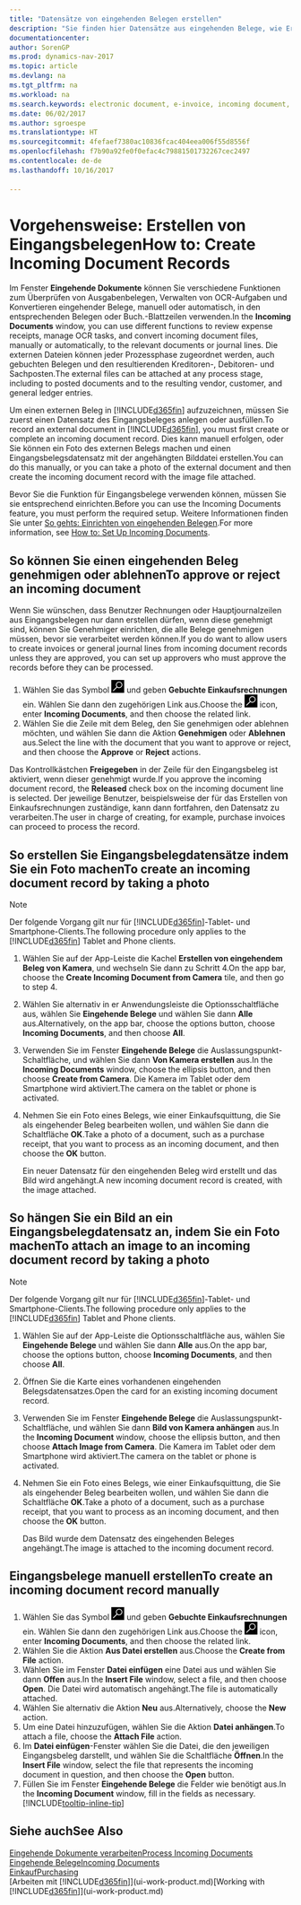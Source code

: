 ```yaml
---
title: "Datensätze von eingehenden Belegen erstellen"
description: "Sie finden hier Datensätze aus eingehenden Belege, wie Erechnungen erstellen und verwalten OCRaufgaben, elektronische Geschäftsverkehr und Belegaustausch."
documentationcenter: 
author: SorenGP
ms.prod: dynamics-nav-2017
ms.topic: article
ms.devlang: na
ms.tgt_pltfrm: na
ms.workload: na
ms.search.keywords: electronic document, e-invoice, incoming document, OCR, ecommerce, document exchange, import invoice
ms.date: 06/02/2017
ms.author: sgroespe
ms.translationtype: HT
ms.sourcegitcommit: 4fefaef7380ac10836fcac404eea006f55d8556f
ms.openlocfilehash: f7b90a92fe0f0efac4c79881501732267cec2497
ms.contentlocale: de-de
ms.lasthandoff: 10/16/2017

---
```

# <a name="how-to-create-incoming-document-records"></a><span data-ttu-id="66df3-103">Vorgehensweise: Erstellen von Eingangsbelegen</span><span class="sxs-lookup"><span data-stu-id="66df3-103">How to: Create Incoming Document Records</span></span>
<span data-ttu-id="66df3-104">Im Fenster **Eingehende Dokumente** können Sie verschiedene Funktionen zum Überprüfen von Ausgabenbelegen, Verwalten von OCR-Aufgaben und Konvertieren eingehender Belege, manuell oder automatisch, in den entsprechenden Belegen oder Buch.-Blattzeilen verwenden.</span><span class="sxs-lookup"><span data-stu-id="66df3-104">In the **Incoming Documents** window, you can use different functions to review expense receipts, manage OCR tasks, and convert incoming document files, manually or automatically, to the relevant documents or journal lines.</span></span> <span data-ttu-id="66df3-105">Die externen Dateien können jeder Prozessphase zugeordnet werden, auch gebuchten Belegen und den resultierenden Kreditoren-, Debitoren- und Sachposten.</span><span class="sxs-lookup"><span data-stu-id="66df3-105">The external files can be attached at any process stage, including to posted documents and to the resulting vendor, customer, and general ledger entries.</span></span>

<span data-ttu-id="66df3-106">Um einen externen Beleg in [!INCLUDE[d365fin](includes/d365fin_md.md)] aufzuzeichnen, müssen Sie zuerst einen Datensatz des Eingangsbeleges anlegen oder ausfüllen.</span><span class="sxs-lookup"><span data-stu-id="66df3-106">To record an external document in [!INCLUDE[d365fin](includes/d365fin_md.md)], you must first create or complete an incoming document record.</span></span> <span data-ttu-id="66df3-107">Dies kann manuell erfolgen, oder Sie können ein Foto des externen Belegs machen und einen Eingangsbelegsdatensatz mit der angehängten Bilddatei erstellen.</span><span class="sxs-lookup"><span data-stu-id="66df3-107">You can do this manually, or you can take a photo of the external document and then create the incoming document record with the image file attached.</span></span>

<span data-ttu-id="66df3-108">Bevor Sie die Funktion für Eingangsbelege verwenden können, müssen Sie sie entsprechend einrichten.</span><span class="sxs-lookup"><span data-stu-id="66df3-108">Before you can use the Incoming Documents feature, you must perform the required setup.</span></span> <span data-ttu-id="66df3-109">Weitere Informationen finden Sie unter [So gehts: Einrichten von eingehenden Belegen](across-how-setup-income-documents.md).</span><span class="sxs-lookup"><span data-stu-id="66df3-109">For more information, see [How to: Set Up Incoming Documents](across-how-setup-income-documents.md).</span></span>

## <a name="to-approve-or-reject-an-incoming-document"></a><span data-ttu-id="66df3-110">So können Sie einen eingehenden Beleg genehmigen oder ablehnen</span><span class="sxs-lookup"><span data-stu-id="66df3-110">To approve or reject an incoming document</span></span>
<span data-ttu-id="66df3-111">Wenn Sie wünschen, dass Benutzer Rechnungen oder Hauptjournalzeilen aus Eingangsbelegen nur dann erstellen dürfen, wenn diese genehmigt sind, können Sie Genehmiger einrichten, die alle Belege genehmigen müssen, bevor sie verarbeitet werden können.</span><span class="sxs-lookup"><span data-stu-id="66df3-111">If you do want to allow users to create invoices or general journal lines from incoming document records unless they are approved, you can set up approvers who must approve the records before they can be processed.</span></span>

1. <span data-ttu-id="66df3-112">Wählen Sie das Symbol ![Nach Seite oder Bericht suchen](media/ui-search/search_small.png "Nach Seite oder Bericht suchen") und geben **Gebuchte Einkaufsrechnungen** ein. Wählen Sie dann den zugehörigen Link aus.</span><span class="sxs-lookup"><span data-stu-id="66df3-112">Choose the ![Search for Page or Report](media/ui-search/search_small.png "Search for Page or Report icon") icon, enter **Incoming Documents**, and then choose the related link.</span></span>
2. <span data-ttu-id="66df3-113">Wählen Sie die Zeile mit dem Beleg, den Sie genehmigen oder ablehnen möchten, und wählen Sie dann die Aktion **Genehmigen** oder **Ablehnen** aus.</span><span class="sxs-lookup"><span data-stu-id="66df3-113">Select the line with the document that you want to approve or reject, and then choose the **Approve** or **Reject** actions.</span></span>

<span data-ttu-id="66df3-114">Das Kontrollkästchen **Freigegeben** in der Zeile für den Eingangsbeleg ist aktiviert, wenn dieser genehmigt wurde.</span><span class="sxs-lookup"><span data-stu-id="66df3-114">If you approve the incoming document record, the **Released** check box on the incoming document line is selected.</span></span> <span data-ttu-id="66df3-115">Der jeweilige Benutzer, beispielsweise der für das Erstellen von Einkaufsrechnungen zuständige, kann dann fortfahren, den Datensatz zu verarbeiten.</span><span class="sxs-lookup"><span data-stu-id="66df3-115">The user in charge of creating, for example, purchase invoices can proceed to process the record.</span></span>

## <a name="to-create-an-incoming-document-record-by-taking-a-photo"></a><span data-ttu-id="66df3-116">So erstellen Sie Eingangsbelegdatensätze indem Sie ein Foto machen</span><span class="sxs-lookup"><span data-stu-id="66df3-116">To create an incoming document record by taking a photo</span></span>
> [!NOTE]  
>   <span data-ttu-id="66df3-117">Der folgende Vorgang gilt nur für [!INCLUDE[d365fin](includes/d365fin_md.md)]-Tablet- und Smartphone-Clients.</span><span class="sxs-lookup"><span data-stu-id="66df3-117">The following procedure only applies to the [!INCLUDE[d365fin](includes/d365fin_md.md)] Tablet and Phone clients.</span></span>

1. <span data-ttu-id="66df3-118">Wählen Sie auf der App-Leiste die Kachel **Erstellen von eingehendem Beleg von Kamera**, und wechseln Sie dann zu Schritt 4.</span><span class="sxs-lookup"><span data-stu-id="66df3-118">On the app bar, choose the **Create Incoming Document from Camera** tile, and then go to step 4.</span></span>
2. <span data-ttu-id="66df3-119">Wählen Sie alternativ in er Anwendungsleiste die Optionsschaltfläche aus, wählen Sie **Eingehende Belege** und wählen Sie dann **Alle** aus.</span><span class="sxs-lookup"><span data-stu-id="66df3-119">Alternatively, on the app bar, choose the options button, choose **Incoming Documents**, and then choose **All**.</span></span>
3. <span data-ttu-id="66df3-120">Verwenden Sie im Fenster **Eingehende Belege** die Auslassungspunkt-Schaltfläche, und wählen Sie dann **Von Kamera erstellen** aus.</span><span class="sxs-lookup"><span data-stu-id="66df3-120">In the **Incoming Documents** window, choose the ellipsis button, and then choose **Create from Camera**.</span></span> <span data-ttu-id="66df3-121">Die Kamera im Tablet oder dem Smartphone wird aktiviert.</span><span class="sxs-lookup"><span data-stu-id="66df3-121">The camera on the tablet or phone is activated.</span></span>
4. <span data-ttu-id="66df3-122">Nehmen Sie ein Foto eines Belegs, wie einer Einkaufsquittung, die Sie als eingehender Beleg bearbeiten wollen, und wählen Sie dann die Schaltfläche **OK**.</span><span class="sxs-lookup"><span data-stu-id="66df3-122">Take a photo of a document, such as a purchase receipt, that you want to process as an incoming document, and then choose the **OK** button.</span></span>

    <span data-ttu-id="66df3-123">Ein neuer Datensatz für den eingehenden Beleg wird erstellt und das Bild wird angehängt.</span><span class="sxs-lookup"><span data-stu-id="66df3-123">A new incoming document record is created, with the image attached.</span></span>

## <a name="to-attach-an-image-to-an-incoming-document-record-by-taking-a-photo"></a><span data-ttu-id="66df3-124">So hängen Sie ein Bild an ein Eingangsbelegdatensatz an, indem Sie ein Foto machen</span><span class="sxs-lookup"><span data-stu-id="66df3-124">To attach an image to an incoming document record by taking a photo</span></span>
> [!NOTE]  
>   <span data-ttu-id="66df3-125">Der folgende Vorgang gilt nur für [!INCLUDE[d365fin](includes/d365fin_md.md)]-Tablet- und Smartphone-Clients.</span><span class="sxs-lookup"><span data-stu-id="66df3-125">The following procedure only applies to the [!INCLUDE[d365fin](includes/d365fin_md.md)] Tablet and Phone clients.</span></span>

1. <span data-ttu-id="66df3-126">Wählen Sie auf der App-Leiste die Optionsschaltfläche aus, wählen Sie **Eingehende Belege** und wählen Sie dann **Alle** aus.</span><span class="sxs-lookup"><span data-stu-id="66df3-126">On the app bar, choose the options button, choose **Incoming Documents**, and then choose **All**.</span></span>
2. <span data-ttu-id="66df3-127">Öffnen Sie die Karte eines vorhandenen eingehenden Belegsdatensatzes.</span><span class="sxs-lookup"><span data-stu-id="66df3-127">Open the card for an existing incoming document record.</span></span>
3. <span data-ttu-id="66df3-128">Verwenden Sie im Fenster **Eingehende Belege** die Auslassungspunkt-Schaltfläche, und wählen Sie dann **Bild von Kamera anhängen** aus.</span><span class="sxs-lookup"><span data-stu-id="66df3-128">In the **Incoming Document** window, choose the ellipsis button, and then choose **Attach Image from Camera**.</span></span> <span data-ttu-id="66df3-129">Die Kamera im Tablet oder dem Smartphone wird aktiviert.</span><span class="sxs-lookup"><span data-stu-id="66df3-129">The camera on the tablet or phone is activated.</span></span>
4. <span data-ttu-id="66df3-130">Nehmen Sie ein Foto eines Belegs, wie einer Einkaufsquittung, die Sie als eingehender Beleg bearbeiten wollen, und wählen Sie dann die Schaltfläche **OK**.</span><span class="sxs-lookup"><span data-stu-id="66df3-130">Take a photo of a document, such as a purchase receipt, that you want to process as an incoming document, and then choose the **OK** button.</span></span>

    <span data-ttu-id="66df3-131">Das Bild wurde dem Datensatz des eingehenden Beleges angehängt.</span><span class="sxs-lookup"><span data-stu-id="66df3-131">The image is attached to the incoming document record.</span></span>

## <a name="to-create-an-incoming-document-record-manually"></a><span data-ttu-id="66df3-132">Eingangsbelege manuell erstellen</span><span class="sxs-lookup"><span data-stu-id="66df3-132">To create an incoming document record manually</span></span>
1. <span data-ttu-id="66df3-133">Wählen Sie das Symbol ![Nach Seite oder Bericht suchen](media/ui-search/search_small.png "Nach Seite oder Bericht suchen") und geben **Gebuchte Einkaufsrechnungen** ein. Wählen Sie dann den zugehörigen Link aus.</span><span class="sxs-lookup"><span data-stu-id="66df3-133">Choose the ![Search for Page or Report](media/ui-search/search_small.png "Search for Page or Report icon") icon, enter **Incoming Documents**, and then choose the related link.</span></span>
2. <span data-ttu-id="66df3-134">Wählen Sie die Aktion **Aus Datei erstellen** aus.</span><span class="sxs-lookup"><span data-stu-id="66df3-134">Choose the **Create from File** action.</span></span>  
3. <span data-ttu-id="66df3-135">Wählen Sie im Fenster **Datei einfügen** eine Datei aus und wählen Sie dann **Offen** aus.</span><span class="sxs-lookup"><span data-stu-id="66df3-135">In the **Insert File** window, select a file, and then choose **Open**.</span></span> <span data-ttu-id="66df3-136">Die Datei wird automatisch angehängt.</span><span class="sxs-lookup"><span data-stu-id="66df3-136">The file is automatically attached.</span></span>
4. <span data-ttu-id="66df3-137">Wählen Sie alternativ die Aktion **Neu** aus.</span><span class="sxs-lookup"><span data-stu-id="66df3-137">Alternatively, choose the **New** action.</span></span>
5. <span data-ttu-id="66df3-138">Um eine Datei hinzuzufügen, wählen Sie die Aktion **Datei anhängen**.</span><span class="sxs-lookup"><span data-stu-id="66df3-138">To attach a file, choose the **Attach File** action.</span></span>
6. <span data-ttu-id="66df3-139">Im **Datei einfügen**-Fenster wählen Sie die Datei, die den jeweiligen Eingangsbeleg darstellt, und wählen Sie die Schaltfläche **Öffnen**.</span><span class="sxs-lookup"><span data-stu-id="66df3-139">In the **Insert File** window, select the file that represents the incoming document in question, and then choose the **Open** button.</span></span>
7. <span data-ttu-id="66df3-140">Füllen Sie im Fenster **Eingehende Belege** die Felder wie benötigt aus.</span><span class="sxs-lookup"><span data-stu-id="66df3-140">In the **Incoming Document** window, fill in the fields as necessary.</span></span> [!INCLUDE[tooltip-inline-tip](includes/tooltip-inline-tip_md.md)]

## <a name="see-also"></a><span data-ttu-id="66df3-141">Siehe auch</span><span class="sxs-lookup"><span data-stu-id="66df3-141">See Also</span></span>
[<span data-ttu-id="66df3-142">Eingehende Dokumente verarbeiten</span><span class="sxs-lookup"><span data-stu-id="66df3-142">Process Incoming Documents</span></span>](across-process-income-documents.md)  
[<span data-ttu-id="66df3-143">Eingehende Belege</span><span class="sxs-lookup"><span data-stu-id="66df3-143">Incoming Documents</span></span>](across-income-documents.md)  
[<span data-ttu-id="66df3-144">Einkauf</span><span class="sxs-lookup"><span data-stu-id="66df3-144">Purchasing</span></span>](purchasing-manage-purchasing.md)  
<span data-ttu-id="66df3-145">[Arbeiten mit [!INCLUDE[d365fin](includes/d365fin_md.md)]](ui-work-product.md)</span><span class="sxs-lookup"><span data-stu-id="66df3-145">[Working with [!INCLUDE[d365fin](includes/d365fin_md.md)]](ui-work-product.md)</span></span>

